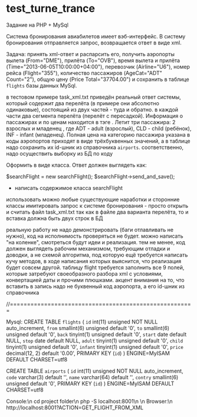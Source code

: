 # test_turne_trance

Задание на PHP + MySql

Система бронирования авиабилетов имеет вэб-интерфейс. В систему бронирования отправляется запрос, возвращается ответ в виде xml.

Задача: принять xml-ответ и распарсить его, получить аэропорты вылета (From="DME"), прилёта (To="OVB"), время вылета и прилёта (Time="2013-06-05T10:00:00+04:00"), перевозчик (Airline="U6"), номер рейса (Flight="355"), количество пассажиров (AgeCat="ADT" Count="2"), общую цену (Price Total="37704.00") и сохранить в таблице `flights` базы данных MySql.

в тестовом примере task_xml.txt приведён реальный ответ системы, который содержит два перелёта <ShopOption> (в примере они абсолютно одинаковые), состоящий из двух частей <ItineraryOption> - туда и обратно. в каждой части два сегмента перелёта <FlightSegment> (перелёт с пересадкой). Информация о пассажирах и по ценам находится в тэге <FareInfo>. Летит три пассажира: 2 взрослых и младенец <PaxType AgeCat="ADT" Count="2"/>, где ADT - adult (взрослый), CLD - child (ребёнок), INF - infant (младенец). Полная цена на категорию пассажира указана в <Price Total="37704.00">
коды аэропортов приходят в виде трёхбуквенных значений, а в таблице надо сохранить их id-шник из справочника `airports`. соответственно, надо осуществить выборку из БД по коду

Оформить в виде класса. Ответ должен выглядеть как:

$searchFlight = new searchFlight();
$searchFlight->send_and_save();

- написать содержимое класса searchFlight

использовать можно любые существующие наработки и сторонние классы
имитировать запрос к системе бронирования - просто открыть и считать файл task_xml.txt
так как в файле два варианта перелёта, то и вставка должна быть двух строк в БД

реальную работу не надо демонстрировать (баги отлавливать не нужно), код на исполнимость проверяться не будет. можно написать "на коленке", смотреться будут идеи и реализация. тем не менее, код должен выглядеть рабочим механизмом, требующим отладки и доводки, а не схемой алгоритма, под которую ещё требуется написать кучу методов, в ходе написания которых выяснится, что реализация будет совсем другой. таблицу flight требуется заполнить все 9 полей, которые затребуют своеобразного разбора xml с условиями, конвертацией даты и прочими плюшками. акцент внимания на то, что вставить в запись надо не буквенный код аэропорта, а его id-шник из справочника

//======================================================

Mysql:
CREATE TABLE `flights` (
  `id` int(11) unsigned NOT NULL auto_increment,
  `from` smallint(6) unsigned default '0',
  `to` smallint(6) unsigned default '0',
  `back` tinyint(1) unsigned default '0',
  `start` date default NULL,
  `stop` date default NULL,
  `adult` tinyint(1) unsigned default '0',
  `child` tinyint(1) unsigned default '0',
  `infant` tinyint(1) unsigned default '0',
  `price` decimal(12, 2) default '0.00',
  PRIMARY KEY  (`id`)
) ENGINE=MyISAM DEFAULT CHARSET=utf8

CREATE TABLE `airports` (
  `id` int(11) unsigned NOT NULL auto_increment,
  `code` varchar(3) default '',
  `name` varchar(64) default '',
  `contry` smallint(6) unsigned default '0',
  PRIMARY KEY  (`id`)
) ENGINE=MyISAM DEFAULT CHARSET=utf8


Console:\n
cd project folder\n
php -S localhost:8001\n
\n
Browser:\n
http://localhost:8001?ACTION=GET_FLIGHT_FROM_XML